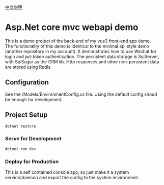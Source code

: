 [中文说明](./README.CN.md)

# Asp.Net core mvc webapi demo

This is a demo project of the back-end of my vue3 front-end app demo. The functionality of this demo is identical to the minimal api style demo (another repository in my account). It demonstrates how to use Wechat for login and jwt-token authentication. The persistent data storage is SqlServer, with SqlSugar as the ORM lib. Http responses and other non-persistent data are stored using Redis.

## Configuration

See the /Models/EnvironmentConfig.cs file. Using the default config shoud be enough for development.

## Project Setup

```sh
dotnet restore
```

### Serve for Development

```sh
dotnet run dev
```

### Deploy for Production

This is a self contained console app, so just make it a system service/daemon and export the config to the system environment.
